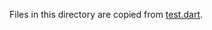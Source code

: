 <!--
Copyright (c) 2016, the Dart project authors.  Please see the AUTHORS file
for details. All rights reserved. Use of this source code is governed by a
BSD-style license that can be found in the LICENSE file.
-->
Files in this directory are copied from
[test.dart](https://github.com/dart-lang/sdk/tree/master/tools/testing/dart).
